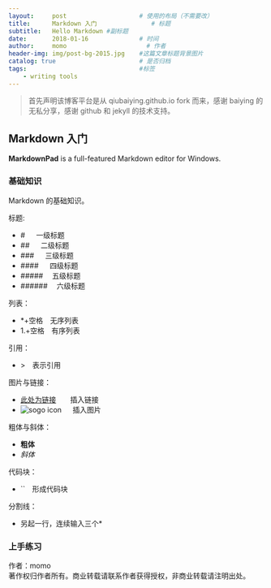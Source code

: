 ```yaml
---
layout:     post                    # 使用的布局（不需要改）
title:      Markdown 入门               # 标题 
subtitle:   Hello Markdown #副标题
date:       2018-01-16              # 时间
author:     momo                      # 作者
header-img: img/post-bg-2015.jpg    #这篇文章标题背景图片
catalog: true                       # 是否归档
tags:                               #标签
    - writing tools
---
```


>首先声明该博客平台是从 qiubaiying.github.io fork 而来，感谢 baiying 的无私分享，感谢 github 和 jekyll 的技术支持。 

## Markdown 入门 ##

**MarkdownPad** is a full-featured Markdown editor for Windows.

### 基础知识 ###

Markdown 的基础知识。

标题:

- \#  　    一级标题
- \##   　  二级标题
- \###  　  三级标题
- \#### 　  四级标题
- \#####　  五级标题
- \######　 六级标题  

列表：  

- \*+空格　无序列表
- 1.+空格　有序列表


引用：  

- \>　表示引用

图片与链接：

- [此处为链接](http://sogo.com)　　插入链接
- ![sogo icon](https://www.sogou.com/images/logo/new/favicon.ico?v=2) 　 插入图片

粗体与斜体：

- **粗体**
- *斜体*

代码块：

- \``　形成代码块

分割线：

- 另起一行，连续输入三个\*

 
### 上手练习 ###






作者：momo  
著作权归作者所有。商业转载请联系作者获得授权，非商业转载请注明出处。
